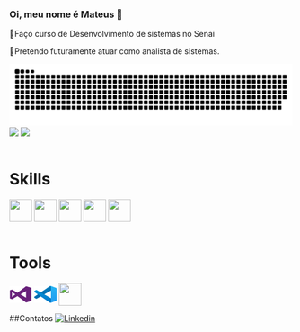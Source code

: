 ### Oi, meu nome é Mateus 👋



💬Faço curso de Desenvolvimento de sistemas no Senai

🤔Pretendo futuramente atuar como analista de sistemas.
<div align="center">
  <a href="https://1999azzar.github.io/1999AZZAR/">
  <img  src="https://github.com/1999AZZAR/1999AZZAR/blob/main/resources/img/grid-snake.svg"
       alt="snake" /></a>
</div>
<img height="180em" src="https://github-readme-stats.vercel.app/api?username=ngoteus&show_icons=true&theme=highcontrast">
<img height="180em" src=https://github-readme-stats.vercel.app/api/top-langs/?username=ngoteus&layout=compact&theme=highcontrast>

<div style="display: inline_block"><br>
  <h1>Skills</h1>
<img align="center" height="40" width="40" src="https://cdn.jsdelivr.net/gh/devicons/devicon/icons/csharp/csharp-original.svg">
<img align="center" height="40" width="40" src="https://cdn.jsdelivr.net/gh/devicons/devicon/icons/css3/css3-original.svg">
<img align="center" height="40" width="40" src="https://cdn.jsdelivr.net/gh/devicons/devicon/icons/html5/html5-original.svg">
<img align="center" height="40" width="40" src="https://cdn.jsdelivr.net/gh/devicons/devicon/icons/javascript/javascript-plain.svg">
<img align="center" height="40" width="40" src="https://cdn.jsdelivr.net/gh/devicons/devicon/icons/git/git-original.svg">
<img align="center"
</div>

<div sytle="display: inlineblock"><br>
  <h1>Tools</h1>
  <img align="center" alt="visualstudio" height="30" width="40" src="https://github.com/devicons/devicon/blob/master/icons/visualstudio/visualstudio-plain.svg">
  <img align="center" alt="vscode" height="30" width="40" src="https://github.com/devicons/devicon/blob/master/icons/vscode/vscode-original.svg">
  <img align="center" height="40" width="40" src="https://cdn.jsdelivr.net/gh/devicons/devicon/icons/figma/figma-original.svg">
</div>


##Contatos
[![Linkedin](https://img.shields.io/badge/LinkedIn-0077B5?style=for-the-badge&logo=linkedin&logoColor=white)](https://www.linkedin.com/in/mateus-moura-a6b615234/)



